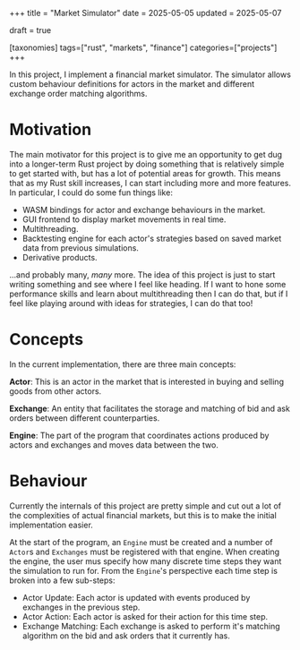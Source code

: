 +++
title = "Market Simulator"
date = 2025-05-05
updated = 2025-05-07

draft = true

[taxonomies]
tags=["rust", "markets", "finance"]
categories=["projects"]
+++

In this project, I implement a financial market simulator. The simulator allows custom
behaviour definitions for actors in the market and different exchange order matching
algorithms.

# Motivation

The main motivator for this project is to give me an opportunity to get dug into a
longer-term Rust project by doing something that is relatively simple to get started
with, but has a lot of potential areas for growth. This means that as my Rust skill
increases, I can start including more and more features. In particular, I could do some
fun things like:

- WASM bindings for actor and exchange behaviours in the market.
- GUI frontend to display market movements in real time.
- Multithreading.
- Backtesting engine for each actor's strategies based on saved market data from
previous simulations.
- Derivative products.

...and probably many, *many* more. The idea of this project is just to start writing
something and see where I feel like heading. If I want to hone some performance skills
and learn about multithreading then I can do that, but if I feel like playing around
with ideas for strategies, I can do that too!

# Concepts
In the current implementation, there are three main concepts:

**Actor**: This is an actor in the market that is interested in buying and selling goods
from other actors.

**Exchange**: An entity that facilitates the storage and matching of bid and ask orders
between different counterparties.

**Engine**: The part of the program that coordinates actions produced by actors and
exchanges and moves data between the two. 

# Behaviour

Currently the internals of this project are pretty simple and cut out a lot of the
complexities of actual financial markets, but this is to make the initial implementation
easier.

At the start of the program, an `Engine` must be created and a number of `Actor`s and
`Exchanges` must be registered with that engine. When creating the engine, the user mus
specify how many discrete time steps they want the simulation to run for. From the
`Engine`'s perspective each time step is broken into a few sub-steps:

- Actor Update: Each actor is updated with events produced by exchanges in the previous
  step.
- Actor Action: Each actor is asked for their action for this time step.
- Exchange Matching: Each exchange is asked to perform it's matching algorithm on the
bid and ask orders that it currently has.
